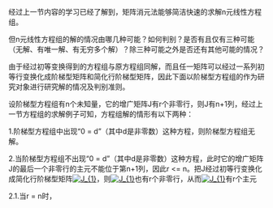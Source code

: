 经过上一节内容的学习已经了解到，矩阵消元法能够简洁快速的求解n元线性方程组。

但n元线性方程组的解的情况由哪几种可能？如何判别？是否有且仅有三种可能（无解、有唯一解、有无穷多个解）？除三种可能之外是否还有其他可能的情况？

由于经过初等变换得到的方程组与原方程组同解，而且任一矩阵可以经过一系列初等行变换化成阶梯型矩阵和简化行阶梯型矩阵，因此下面以阶梯型方程组的作为研究对象进行研究解的情况及判别准则。

设阶梯型方程组有n个未知量，它的增广矩阵J有r个非零行，则J有n+1列，经过上一节方程组的求解例子可知，方程组解的情形有以下两种：

1.阶梯型方程组中出现“0 = d”（其中d是非零数）这种方程，则阶梯型方程组无解。

2.当阶梯型方程组不出现“0 = d”（其中d是非零数）这种方程，此时它的增广矩阵J的最后一个非零行的主元不能位于第n+1列，因此r <= n。把J经过初等行变换化成简化行阶梯型矩阵<a href="https://www.codecogs.com/eqnedit.php?latex=J_{1}" target="_blank"><img src="https://latex.codecogs.com/gif.latex?J_{1}" title="J_{1}" /></a>，则<a href="https://www.codecogs.com/eqnedit.php?latex=J_{1}" target="_blank"><img src="https://latex.codecogs.com/gif.latex?J_{1}" title="J_{1}" /></a>也有r个非零行，从而<a href="https://www.codecogs.com/eqnedit.php?latex=J_{1}" target="_blank"><img src="https://latex.codecogs.com/gif.latex?J_{1}" title="J_{1}" /></a>有r个主元

2.1.当r = n时，
